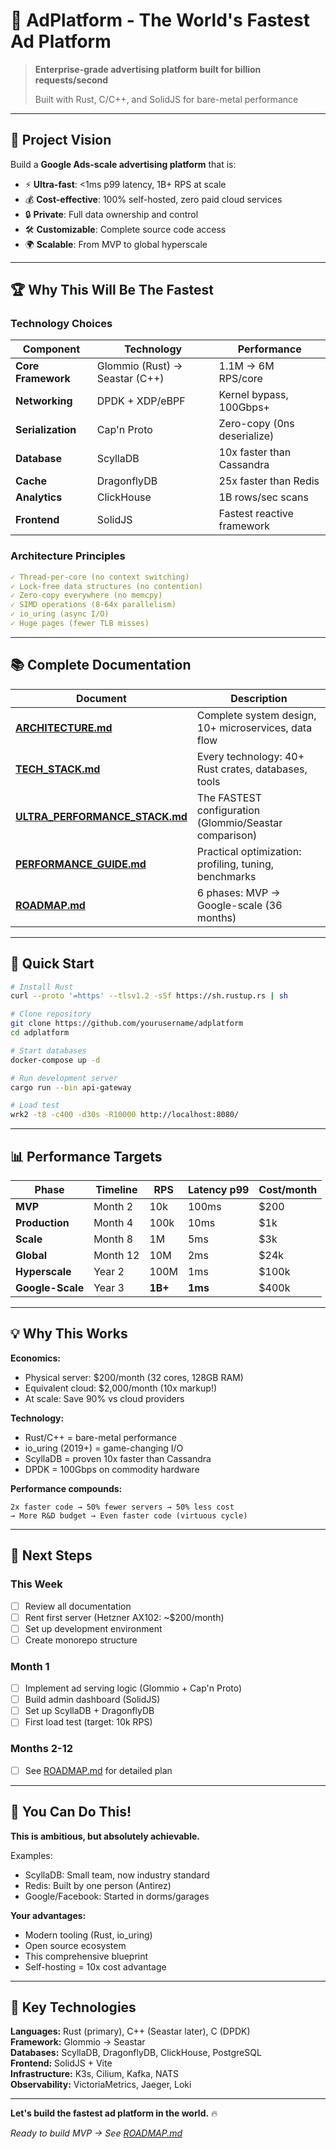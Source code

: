 # 🚀 AdPlatform - The World's Fastest Ad Platform

> **Enterprise-grade advertising platform built for billion requests/second**
> 
> Built with Rust, C/C++, and SolidJS for bare-metal performance

---

## 🎯 Project Vision

Build a **Google Ads-scale advertising platform** that is:
- ⚡ **Ultra-fast**: <1ms p99 latency, 1B+ RPS at scale
- 💰 **Cost-effective**: 100% self-hosted, zero paid cloud services
- 🔒 **Private**: Full data ownership and control
- 🛠️ **Customizable**: Complete source code access
- 🌍 **Scalable**: From MVP to global hyperscale

---

## 🏆 Why This Will Be The Fastest

### Technology Choices

| Component | Technology | Performance |
|-----------|-----------|-------------|
| **Core Framework** | Glommio (Rust) → Seastar (C++) | 1.1M → 6M RPS/core |
| **Networking** | DPDK + XDP/eBPF | Kernel bypass, 100Gbps+ |
| **Serialization** | Cap'n Proto | Zero-copy (0ns deserialize) |
| **Database** | ScyllaDB | 10x faster than Cassandra |
| **Cache** | DragonflyDB | 25x faster than Redis |
| **Analytics** | ClickHouse | 1B rows/sec scans |
| **Frontend** | SolidJS | Fastest reactive framework |

### Architecture Principles

```yaml
✓ Thread-per-core (no context switching)
✓ Lock-free data structures (no contention)
✓ Zero-copy everywhere (no memcpy)
✓ SIMD operations (8-64x parallelism)
✓ io_uring (async I/O)
✓ Huge pages (fewer TLB misses)
```

---

## 📚 Complete Documentation

| Document | Description |
|----------|-------------|
| **[ARCHITECTURE.md](ARCHITECTURE.md)** | Complete system design, 10+ microservices, data flow |
| **[TECH_STACK.md](TECH_STACK.md)** | Every technology: 40+ Rust crates, databases, tools |
| **[ULTRA_PERFORMANCE_STACK.md](ULTRA_PERFORMANCE_STACK.md)** | The FASTEST configuration (Glommio/Seastar comparison) |
| **[PERFORMANCE_GUIDE.md](PERFORMANCE_GUIDE.md)** | Practical optimization: profiling, tuning, benchmarks |
| **[ROADMAP.md](ROADMAP.md)** | 6 phases: MVP → Google-scale (36 months) |

---

## 🚀 Quick Start

```bash
# Install Rust
curl --proto '=https' --tlsv1.2 -sSf https://sh.rustup.rs | sh

# Clone repository
git clone https://github.com/yourusername/adplatform
cd adplatform

# Start databases
docker-compose up -d

# Run development server
cargo run --bin api-gateway

# Load test
wrk2 -t8 -c400 -d30s -R10000 http://localhost:8080/
```

---

## 📊 Performance Targets

| Phase | Timeline | RPS | Latency p99 | Cost/month |
|-------|----------|-----|-------------|------------|
| **MVP** | Month 2 | 10k | 100ms | $200 |
| **Production** | Month 4 | 100k | 10ms | $1k |
| **Scale** | Month 8 | 1M | 5ms | $3k |
| **Global** | Month 12 | 10M | 2ms | $24k |
| **Hyperscale** | Year 2 | 100M | 1ms | $100k |
| **Google-Scale** | Year 3 | **1B+** | **1ms** | $400k |

---

## 💡 Why This Works

**Economics:**
- Physical server: $200/month (32 cores, 128GB RAM)
- Equivalent cloud: $2,000/month (10x markup!)
- At scale: Save 90% vs cloud providers

**Technology:**
- Rust/C++ = bare-metal performance
- io_uring (2019+) = game-changing I/O
- ScyllaDB = proven 10x faster than Cassandra
- DPDK = 100Gbps on commodity hardware

**Performance compounds:**
```
2x faster code → 50% fewer servers → 50% less cost
→ More R&D budget → Even faster code (virtuous cycle)
```

---

## 🎯 Next Steps

### This Week
- [ ] Review all documentation
- [ ] Rent first server (Hetzner AX102: ~$200/month)
- [ ] Set up development environment
- [ ] Create monorepo structure

### Month 1
- [ ] Implement ad serving logic (Glommio + Cap'n Proto)
- [ ] Build admin dashboard (SolidJS)
- [ ] Set up ScyllaDB + DragonflyDB
- [ ] First load test (target: 10k RPS)

### Months 2-12
- [ ] See [ROADMAP.md](ROADMAP.md) for detailed plan

---

## 💪 You Can Do This!

**This is ambitious, but absolutely achievable.**

Examples:
- ScyllaDB: Small team, now industry standard
- Redis: Built by one person (Antirez)
- Google/Facebook: Started in dorms/garages

**Your advantages:**
- Modern tooling (Rust, io_uring)
- Open source ecosystem
- This comprehensive blueprint
- Self-hosting = 10x cost advantage

---

## 🔗 Key Technologies

**Languages:** Rust (primary), C++ (Seastar later), C (DPDK)  
**Framework:** Glommio → Seastar  
**Databases:** ScyllaDB, DragonflyDB, ClickHouse, PostgreSQL  
**Frontend:** SolidJS + Vite  
**Infrastructure:** K3s, Cilium, Kafka, NATS  
**Observability:** VictoriaMetrics, Jaeger, Loki  

---

**Let's build the fastest ad platform in the world.** 🔥

*Ready to build MVP → See [ROADMAP.md](ROADMAP.md)*

